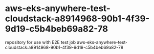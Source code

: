 # aws-eks-anywhere-test-cloudstack-a8914968-90b1-4f39-9d19-c5b4beb69a82-78
repository for use with E2E test job aws-eks-anywhere-test-cloudstack:a8914968-90b1-4f39-9d19-c5b4beb69a82-78
